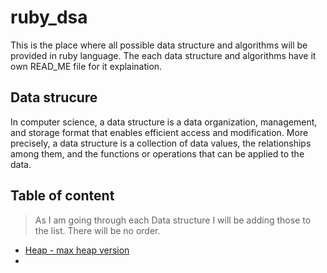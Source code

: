 # ruby_dsa
This is the place where all possible data structure and algorithms will be provided in ruby language. The each data structure and algorithms have it own READ_ME file for it explaination.

## Data strucure
In computer science, a data structure is a data organization, management, and storage format that enables efficient access and modification. More precisely, a data structure is a collection of data values, the relationships among them, and the functions or operations that can be applied to the data.

## Table of content
> As I am going through each Data structure I will be adding those to the list. There will be no order.
- [Heap - max heap version]()
- 
